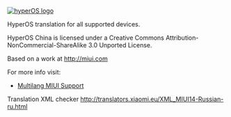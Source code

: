 [![hyperOS logo](https://camo.githubusercontent.com/c4a740a1bdfd53262ad192be0808c189fcfb09be01c28edd3251421fb5f72a16/68747470733a2f2f692e696d6775722e636f6d2f44424566616e712e706e67)](https://xiaomi.eu/)

HyperOS translation for all supported devices.

HyperOS China is licensed under a Creative Commons Attribution-NonCommercial-ShareAlike 3.0 Unported License.


Based on a work at http://miui.com

For more info visit:
- [Multilang MIUI Support](http://xiaomi.eu) 

Translation XML checker http://translators.xiaomi.eu/XML_MIUI14-Russian-ru.html
